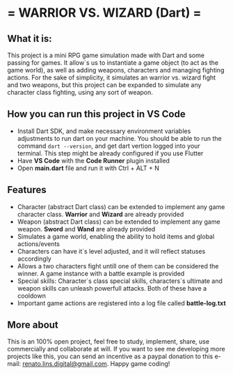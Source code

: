  # = WARRIOR VS. WIZARD (Dart) =

 ## What it is:

This project is a mini RPG game simulation made with Dart and some passing for games. It allow´s us to instantiate a game object (to act as the game world), as well as adding weapons, characters and managing fighting actions. For the sake of simplicity, it simulates an warrior vs. wizard fight and two weapons, but this project can be expanded to simulate any character class fighting, using any sort of weapon.

## How you can run this project in VS Code

* Install Dart SDK, and make necessary environment variables adjustments to run dart on your machine. You should be able to run the command ```dart --version```, and get dart vertion logged into your terminal. This step might be already configured if you use Flutter
* Have __VS Code__ with the __Code Runner__ plugin installed
* Open __main.dart__ file and run it with Ctrl + ALT + N

## Features

* Character (abstract Dart class) can be extended to implement any game character class. __Warrior__ and __Wizard__ are already provided
* Weapon (abstract Dart class) can be extended to implement any game weapon. __Sword__ and __Wand__ are already provided
* Simulates a game world, enabling the ability to hold items and global actions/events
* Characters can have it´s level adjusted, and it will reflect statuses accordingly
* Allows a two characters fight untill one of them can be considered the winner. A game instance with a battle example is provided
* Special skills: Character´s class special skills, characters´s ultimate and weapon skills can unleash powerfull attacks. Both of these have a cooldown
* Important game actions are registered into a log file called __battle-log.txt__

## More about

This is an 100% open project, feel free to study, implement, share, use commercially and collaborate at will. If you want to see me developing more projects like this, you can send an incentive as a paypal donation to this e-mail: renato.lins.digital@gmail.com. Happy game coding!
